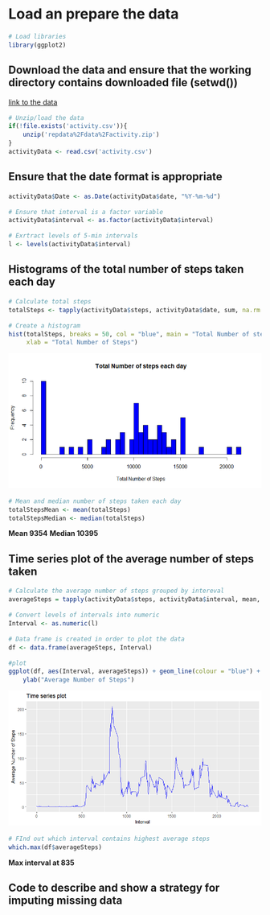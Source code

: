 # Load an prepare the data
```r
# Load libraries
library(ggplot2)
```

## Download the data and ensure that the working directory contains downloaded file (setwd())
[link to the data](https://d396qusza40orc.cloudfront.net/repdata%2Fdata%2Factivity.zip)

```r
# Unzip/load the data
if(!file.exists('activity.csv')){
    unzip('repdata%2Fdata%2Factivity.zip')
}
activityData <- read.csv('activity.csv')
```
## Ensure that the date format is appropriate 
```r
activityData$Date <- as.Date(activityData$date, "%Y-%m-%d")
```

```r
# Ensure that interval is a factor variable
activityData$interval <- as.factor(activityData$interval)
```

```r
# Exrtract levels of 5-min intervals
l <- levels(activityData$interval)
```
## Histograms of the total number of steps taken each day
```r
# Calculate total steps 
totalSteps <- tapply(activityData$steps, activityData$date, sum, na.rm = T)
```
```r
# Create a histogram 
hist(totalSteps, breaks = 50, col = "blue", main = "Total Number of steps each day", 
     xlab = "Total Number of Steps")
```
![plot of Rplot](Rplot.png) 

```r
# Mean and median number of steps taken each day
totalStepsMean <- mean(totalSteps)
totalStepsMedian <- median(totalSteps)
```
**Mean 9354**
**Median 10395**
## Time series plot of the average number of steps taken
```r
# Calculate the average number of steps grouped by intereval
averageSteps = tapply(activityData$steps, activityData$interval, mean, na.rm = T)
```
```r
# Convert levels of intervals into numeric
Interval <- as.numeric(l)
```
```r
# Data frame is created in order to plot the data
df <- data.frame(averageSteps, Interval)
```
```r
#plot
ggplot(df, aes(Interval, averageSteps)) + geom_line(colour = "blue") + ggtitle("Time series plot") + 
    ylab("Average Number of Steps")
 ```
 ![plot of Rplot2](Rplot2.png) 
 
 ```r
 # FInd out which interval contains highest average steps
 which.max(df$averageSteps)
 ```
 **Max interval at 835**
 ## Code to describe and show a strategy for imputing missing data
 
